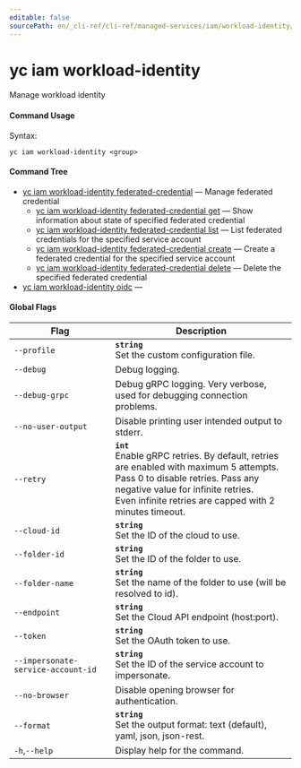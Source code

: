 ```yaml
---
editable: false
sourcePath: en/_cli-ref/cli-ref/managed-services/iam/workload-identity/index.md
---
```


# yc iam workload-identity

Manage workload identity

#### Command Usage

Syntax: 

`yc iam workload-identity <group>`

#### Command Tree

- [yc iam workload-identity federated-credential](federated-credential/index.md) — Manage federated credential
	- [yc iam workload-identity federated-credential get](federated-credential/get.md) — Show information about state of specified federated credential
	- [yc iam workload-identity federated-credential list](federated-credential/list.md) — List federated credentials for the specified service account
	- [yc iam workload-identity federated-credential create](federated-credential/create.md) — Create a federated credential for the specified service account
	- [yc iam workload-identity federated-credential delete](federated-credential/delete.md) — Delete the specified federated credential
- [yc iam workload-identity oidc](oidc/index.md) — 

#### Global Flags

| Flag | Description |
|----|----|
|`--profile`|<b>`string`</b><br/>Set the custom configuration file.|
|`--debug`|Debug logging.|
|`--debug-grpc`|Debug gRPC logging. Very verbose, used for debugging connection problems.|
|`--no-user-output`|Disable printing user intended output to stderr.|
|`--retry`|<b>`int`</b><br/>Enable gRPC retries. By default, retries are enabled with maximum 5 attempts.<br/>Pass 0 to disable retries. Pass any negative value for infinite retries.<br/>Even infinite retries are capped with 2 minutes timeout.|
|`--cloud-id`|<b>`string`</b><br/>Set the ID of the cloud to use.|
|`--folder-id`|<b>`string`</b><br/>Set the ID of the folder to use.|
|`--folder-name`|<b>`string`</b><br/>Set the name of the folder to use (will be resolved to id).|
|`--endpoint`|<b>`string`</b><br/>Set the Cloud API endpoint (host:port).|
|`--token`|<b>`string`</b><br/>Set the OAuth token to use.|
|`--impersonate-service-account-id`|<b>`string`</b><br/>Set the ID of the service account to impersonate.|
|`--no-browser`|Disable opening browser for authentication.|
|`--format`|<b>`string`</b><br/>Set the output format: text (default), yaml, json, json-rest.|
|`-h`,`--help`|Display help for the command.|
